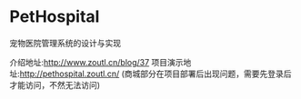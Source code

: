 # PetHospital
宠物医院管理系统的设计与实现

介绍地址:http://www.zoutl.cn/blog/37
项目演示地址:http://pethospital.zoutl.cn/  (商城部分在项目部署后出现问题，需要先登录后才能访问，不然无法访问)

